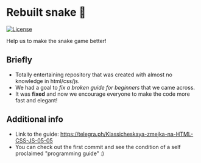 # Rebuilt snake 🐍

[![License](https://img.shields.io/badge/License-GNU%20GPLv3-brightgreen)](https://github.com/GTeasera/Broken-Snake-Guide/blob/main/LICENSE)

Help us to make the snake game better!

## Briefly
- Totally entertaining repository that was created with almost no knowledge in html/css/js.
- We had a goal to *fix a broken guide for beginners* that we came across.
- It was **fixed** and now we encourage everyone to make the code more fast and elegant!

## Additional info
* Link to the guide: https://telegra.ph/Klassicheskaya-zmejka-na-HTML-CSS-JS-05-05
* You can check out the first commit and see the condition of a self proclaimed "programming guide" :)
